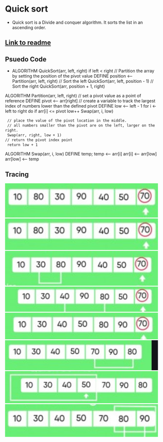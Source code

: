 # Quick sort
- Quick sort is a Divide and conquer algorithm. It sorts the list in an ascending order.

## [Link to readme](README.md)

## Psuedo Code 

- ALGORITHM QuickSort(arr, left, right)
    if left < right
        // Partition the array by setting the position of the pivot value
        DEFINE position <-- Partition(arr, left, right)
        // Sort the left
        QuickSort(arr, left, position - 1)
        // Sort the right
        QuickSort(arr, position + 1, right)

ALGORITHM Partition(arr, left, right)
    // set a pivot value as a point of reference
    DEFINE pivot <-- arr[right]
    // create a variable to track the largest index of numbers lower than the defined pivot
    DEFINE low <-- left - 1
    for i <- left to right do
        if arr[i] <= pivot
            low++
            Swap(arr, i, low)

     // place the value of the pivot location in the middle.
     // all numbers smaller than the pivot are on the left, larger on the right.
     Swap(arr, right, low + 1)
    // return the pivot index point
     return low + 1

ALGORITHM Swap(arr, i, low)
    DEFINE temp;
    temp <-- arr[i]
    arr[i] <-- arr[low]
    arr[low] <-- temp

## Tracing
![](tracer/first.jpg)
![](tracer/second.jpg)
![](tracer/third.jpg)
![](tracer/fourth.jpg)
![](tracer/fifth.jpg)
![](tracer/sixth.jpg)
![](tracer/seventh.jpg)
![](tracer/last.jpg)
